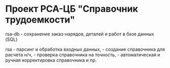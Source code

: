 ﻿# Проект РСА-ЦБ "Справочник трудоемкости"

rsa-db  - сохранение заказ-нарядов, деталей и работ в базе данных (SQL)

rsa - парсинг и обработка входных данных, 
    - создание справочника для расчета н/ч, 
    - проверка справочника на точность,
    - автоматическая и ручная корректировка справочника и пр.